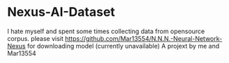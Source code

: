 # Nexus-AI-Dataset
I hate myself and spent some times collecting data from opensource corpus.
please visit https://github.com/Mar13554/N.N.N.-Neural-Network-Nexus for downloading model (currently unavailable)
A projext by me and Mar13554
